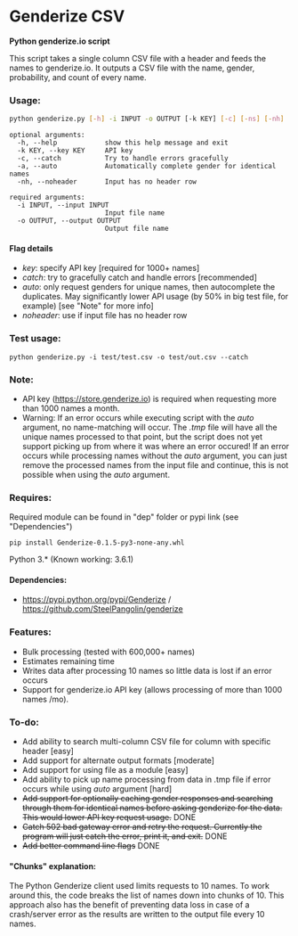 # Genderize CSV

**Python genderize.io script**

This script takes a single column CSV file with a header and feeds the names to genderize.io. It outputs a CSV file with the name, gender, probability, and count of every name.

### Usage:
```sh
python genderize.py [-h] -i INPUT -o OUTPUT [-k KEY] [-c] [-ns] [-nh]
```

```
optional arguments:
  -h, --help            show this help message and exit
  -k KEY, --key KEY     API key
  -c, --catch           Try to handle errors gracefully
  -a, --auto            Automatically complete gender for identical names
  -nh, --noheader       Input has no header row

required arguments:
  -i INPUT, --input INPUT
                        Input file name
  -o OUTPUT, --output OUTPUT
                        Output file name
```

#### Flag details
- _key_:       specify API key [required for 1000+ names]
- _catch_:     try to gracefully catch and handle errors [recommended]
- _auto_:      only request genders for unique names, then autocomplete the duplicates. May significantly lower API usage (by 50% in big test file, for example) [see "Note" for more info]
- _noheader_:  use if input file has no header row

### Test usage:
```
python genderize.py -i test/test.csv -o test/out.csv --catch
```

### Note:
- API key (https://store.genderize.io) is required when requesting more than 1000 names a month.
- Warning: If an error occurs while executing script with the _auto_ argument, no name-matching will occur. The _.tmp_ file will have all the unique names processed to that point, but the script does not yet support picking up from where it was where an error occured! If an error occurs while processing names without the _auto_ argument, you can just remove the processed names from the input file and continue, this is not possible when using the _auto_ argument.

### Requires:
Required module can be found in "dep" folder or pypi link (see "Dependencies")
```
pip install Genderize-0.1.5-py3-none-any.whl
```
Python 3.* (Known working: 3.6.1)

#### Dependencies:
- https://pypi.python.org/pypi/Genderize / https://github.com/SteelPangolin/genderize

### Features:
- Bulk processing (tested with 600,000+ names)
- Estimates remaining time
- Writes data after processing 10 names so little data is lost if an error occurs 
- Support for genderize.io API key (allows processing of more than 1000 names /mo).

### To-do:
- Add ability to search multi-column CSV file for column with specific header [easy]
- Add support for alternate output formats [moderate]
- Add support for using file as a module [easy]
- Add ability to pick up name processing from data in .tmp file if error occurs while using _auto_ argument [hard]
- ~~Add support for optionally caching gender responses and searching through them for identical names before asking genderize for the data. This would lower API key request usage.~~ DONE
- ~~Catch 502 bad gateway error and retry the request. Currently the program will just catch the error, print it, and exit.~~ DONE
- ~~Add better command line flags~~ DONE

#### "Chunks" explanation:
The Python Genderize client used limits requests to 10 names. To work around this, the code breaks the list of names down into chunks of 10. This approach also has the benefit of preventing data loss in case of a crash/server error as the results are written to the output file every 10 names.

